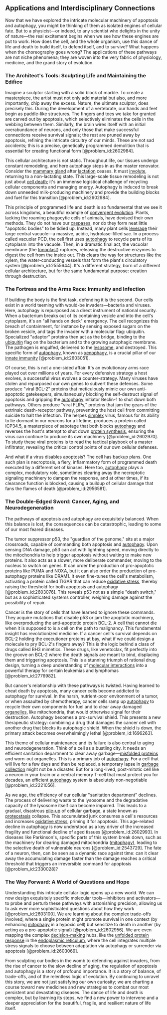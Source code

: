 ## Applications and Interdisciplinary Connections

Now that we have explored the intricate molecular machinery of apoptosis and autophagy, you might be thinking of them as isolated engines of cellular fate. But to a physicist—or indeed, to any scientist who delights in the unity of nature—the real excitement begins when we see how these engines are put to work. How does the cell, and the whole organism, use this dance of life and death to build itself, to defend itself, and to survive? What happens when the choreography goes wrong? The applications of these pathways are not niche phenomena; they are woven into the very fabric of physiology, medicine, and the grand story of evolution.

### The Architect's Tools: Sculpting Life and Maintaining the Edifice

Imagine a sculptor starting with a solid block of marble. To create a masterpiece, the artist must not only add material but also, and more importantly, chip away the excess. Nature, the ultimate sculptor, does precisely this. During the development of a vertebrate, our hands and feet begin as paddle-like structures. The fingers and toes we take for granted are carved out by apoptosis, which selectively eliminates the cells in the webbing between them. Similarly, the brain wires itself with an initial overabundance of neurons, and only those that make successful connections receive survival signals; the rest are pruned away by apoptosis, refining the intricate circuitry of our minds. These are not sad accidents; this is a precise, genetically programmed demolition that is essential for creating functional form [@problem_id:2602984].

This cellular architecture is not static. Throughout life, our tissues undergo constant remodeling, and here autophagy steps in as the master renovator. Consider the [mammary gland](@article_id:170488) after [lactation](@article_id:154785) ceases. It must [involute](@article_id:269271), returning to a non-lactating state. This large-scale tissue remodeling is not just about [cell death](@article_id:168719); it's an immense logistical challenge of recycling cellular components and managing energy. Autophagy is induced to break down unneeded milk-producing machinery and provide the building blocks and fuel for this transition [@problem_id:2602984].

This principle of programmed life and death is so fundamental that we see it across kingdoms, a beautiful example of [convergent evolution](@article_id:142947). Plants, lacking the roaming phagocytic cells of animals, have devised their own methods. They do not have our [caspases](@article_id:141484), nor do they form neat little "apoptotic bodies" to be tidied up. Instead, many plant cells [leverage](@article_id:172073) their large central vacuole—a massive, acidic, hydrolase-filled sac. In a process called vacuolar PCD, the cell first uses [autophagy](@article_id:146113) to recycle parts of its cytoplasm into the vacuole. Then, in a dramatic final act, the vacuolar membrane (the [tonoplast](@article_id:144228)) ruptures, releasing the destructive enzymes to digest the cell from the inside out. This clears the way for structures like the xylem, the water-conducting vessels that form the plant's circulatory system [@problem_id:2555644]. It's a different strategy, born of a different cellular architecture, but for the same fundamental purpose: creation through destruction.

### The Fortress and the Arms Race: Immunity and Infection

If building the body is the first task, defending it is the second. Our cells exist in a world teeming with would-be invaders—bacteria and viruses. Here, autophagy is repurposed as a direct instrument of national security. When a bacterium breaks out of its containing vesicle and into the cell's cytoplasm, it's an "all hands on deck" emergency. The cell recognizes this breach of containment, for instance by sensing exposed sugars on the broken vesicle, and tags the invader with a molecular flag: ubiquitin. Specialized "adaptor" proteins then act as the bridge, binding to the [ubiquitin](@article_id:173893) flag on the bacterium and to the growing autophagic membrane. The pathogen is engulfed, delivered to the [lysosome](@article_id:174405), and destroyed. This specific form of [autophagy](@article_id:146113), known as [xenophagy](@article_id:138589), is a crucial pillar of our [innate immunity](@article_id:136715) [@problem_id:2603051].

Of course, this is not a one-sided affair. It's an evolutionary arms race played out over millions of years. For every defensive strategy a host evolves, a successful virus evolves a counter-strategy. Many viruses have stolen and repurposed our own genes to subvert these defenses. Some produce "viral BCL-2" proteins that meticulously mimic our own anti-apoptotic gatekeepers, simultaneously blocking the self-destruct signal of apoptosis and gripping the [autophagy](@article_id:146113) initiator Beclin-1 to shut down both pathways. Others produce "viral FLIPs," proteins that jam the gears of the extrinsic death-receptor pathway, preventing the host cell from committing suicide to halt the infection. The herpes [simplex](@article_id:270129) virus, famous for its ability to lie dormant in our neurons for a lifetime, produces a protein called ICP34.5, a masterpiece of sabotage that both blocks [autophagy](@article_id:146113) and reverses the host's attempt to shut down [protein synthesis](@article_id:146920), ensuring the virus can continue to produce its own machinery [@problem_id:2602970]. To study these viral proteins is to read the tactical playbook of a master infiltrator, revealing the critical control points of our own cellular defenses.

And what if a virus disables apoptosis? The cell has backup plans. One such plan is necroptosis, a fiery, inflammatory form of programmed death executed by a different set of kinases. Here too, [autophagy](@article_id:146113) plays a complex, modulatory role, sometimes clearing away the necroptotic signaling machinery to dampen the response, and at other times, if its clearance function is blocked, causing a buildup of cellular damage that fans the flames of death [@problem_id:2956581].

### The Double-Edged Sword: Cancer, Aging, and Neurodegeneration

The pathways of apoptosis and autophagy are exquisitely balanced. When this balance is lost, the consequences can be catastrophic, leading to some of our most feared diseases.

The tumor suppressor p53, the "guardian of the genome," sits at a major crossroads, capable of commanding both apoptosis and [autophagy](@article_id:146113). Upon sensing DNA damage, p53 can act with lightning speed, moving directly to the mitochondria to help trigger apoptosis without waiting to make new proteins. It also acts as a slower, more deliberate commander, moving to the nucleus to switch on genes. It can order the production of pro-apoptotic proteins like PUMA and NOXA, but it can also order the production of pro-autophagy proteins like DRAM1. It even fine-tunes the cell's metabolism, activating a protein called TIGAR that can reduce [oxidative stress](@article_id:148608), thereby raising the threshold for both apoptosis and autophagy [@problem_id:2603076]. This reveals p53 not as a simple "death switch," but as a sophisticated systems controller, weighing damage against the possibility of repair.

Cancer is the story of cells that have learned to ignore these commands. They acquire mutations that disable p53 or jam the apoptotic machinery, like overproducing the anti-apoptotic protein BCL-2. A cell that cannot die when it is supposed to is a cell on the path to malignancy. This fundamental insight has revolutionized medicine. If a cancer cell's survival depends on BCL-2 holding the executioner proteins at bay, what if we could design a molecule to pry BCL-2's fingers away? This is the logic behind a class of drugs called BH3 mimetics. These drugs, like venetoclax, fit perfectly into the groove on BCL-2 where the death signals are meant to bind, displacing them and triggering apoptosis. This is a stunning triumph of rational drug design, turning a deep understanding of [molecular interactions](@article_id:263273) into a powerful therapy for certain leukemias and lymphomas [@problem_id:2776982].

But cancer's relationship with these pathways is twisted. Having learned to cheat death by apoptosis, many cancer cells become addicted to autophagy for survival. In the harsh, nutrient-poor environment of a tumor, or when assaulted by chemotherapy, cancer cells ramp up [autophagy](@article_id:146113) to recycle their own components for fuel and to clear away damaged [organelles](@article_id:154076), like mitochondria, that would otherwise signal for their destruction. Autophagy becomes a pro-survival shield. This presents a new therapeutic strategy: combining a drug that damages the cancer cell with another drug that blocks its autophagic shield. When the shield is down, the primary attack becomes overwhelmingly lethal [@problem_id:1696263].

This theme of cellular maintenance and its failure is also central to aging and neurodegeneration. Think of a cell as a bustling city. It needs an efficient sanitation department to clear away garbage—[misfolded proteins](@article_id:191963) and worn-out organelles. This is a primary job of [autophagy](@article_id:146113). For a cell that will live for a few days and then be replaced, a temporary lapse in [garbage collection](@article_id:636831) might not be a disaster. But for a long-lived, post-mitotic cell like a neuron in your brain or a central memory T-cell that must protect you for decades, an efficient [autophagy](@article_id:146113) system is absolutely non-negotiable [@problem_id:2221056].

As we age, the efficiency of our cellular "sanitation department" declines. The process of delivering waste to the lysosome and the degradative capacity of the lysosome itself can become impaired. This leads to a gradual, disastrous [pile-up](@article_id:202928) of cellular garbage, a state known as [proteostasis](@article_id:154790) collapse. This accumulated junk consumes a cell's resources and increases [oxidative stress](@article_id:148608), priming it for apoptosis. This age-related decline in autophagy is now understood as a key driver of the increased fragility and functional decline of aged tissues [@problem_id:2602993]. In diseases like Parkinson's, specific parts of this system break down, such as the machinery for clearing damaged mitochondria ([mitophagy](@article_id:151074)), leading to the selective death of vulnerable neurons [@problem_id:2543729]. The fate of a neuron, then, can be seen as a dynamic race against time: can it clear away the accumulating damage faster than the damage reaches a critical threshold that triggers an irreversible command for apoptosis [@problem_id:2330028]?

### The Way Forward: A World of Questions and Hope

Understanding this intricate cellular logic opens up a new world. We can now design exquisitely specific molecular tools—inhibitors and activators—to probe and perturb these pathways with astonishing precision, allowing us to ask ever more sophisticated questions about how they work [@problem_id:2603100]. We are learning about the complex trade-offs involved, where a single protein might promote survival in one context (by enhancing [mitophagy](@article_id:151074) in a hypoxic cell) but sensitize to death in another (by acting as a pro-apoptotic signal) [@problem_id:2602956]. We are even mapping the complex [decision-making](@article_id:137659) hubs, like the [unfolded protein response](@article_id:142971) in the [endoplasmic reticulum](@article_id:141829), where the cell integrates multiple stress signals to choose between adaptation via autophagy or surrender via apoptosis [@problem_id:2603069].

From sculpting our bodies in the womb to defending against invaders, from the rise of cancer to the slow decline of aging, the regulation of apoptosis and autophagy is a story of profound importance. It is a story of balance, of trade-offs, and of the relentless logic of evolution. By continuing to unravel this story, we are not just satisfying our own curiosity; we are charting a course toward new medicines and new strategies to combat our most persistent and devastating diseases. The dance of life and death is complex, but by learning its steps, we find a new power to intervene and a deeper appreciation for the beautiful, fragile, and resilient nature of life itself.